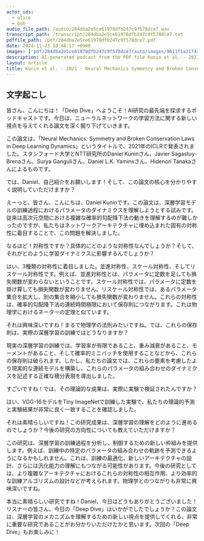 ```yaml
---
actor_ids:
  - alice
  - bob
audio_file_path: /audio/284dba2e5ce61978dfb247c9f578dce7.wav
transcript_path: /transcript/284dba2e5ce61978dfb247c9f578dce7.txt
pdffile_path: /pdf/284dba2e5ce61978dfb247c9f578dce7.pdf
date: 2024-11-23 18:48:17 +0900
images: ['pdf/284dba2e5ce61978dfb247c9f578dce7/auto/images/9611f1a31744ef185d17a5efc657d30aa03cd6ac5e43e830fb72b6d26fd21f87.jpg', 'pdf/284dba2e5ce61978dfb247c9f578dce7/auto/images/b5792ebd41e3a09fb52a5c30e3728db8ee02a0452a3da246702703d8110bd0d0.jpg', 'pdf/284dba2e5ce61978dfb247c9f578dce7/auto/images/1db3c82228ccdc3dd434c8b7549b55fddb41f0334fab520a3a900ffb73e7b0ea.jpg', 'pdf/284dba2e5ce61978dfb247c9f578dce7/auto/images/1aa0c83930f5b11a08abd9f4ef2bba3bbf711d71d767327b1da25c8722ff5e9e.jpg', 'pdf/284dba2e5ce61978dfb247c9f578dce7/auto/images/25a650adcbe508c317420780f53c105276de8823aa2fad1a21ab9c94da8b354d.jpg', 'pdf/284dba2e5ce61978dfb247c9f578dce7/auto/images/56b7b6aca494289519247d9d86d8abf7e23048a225b222387f69d3f8e5fde8a3.jpg', 'pdf/284dba2e5ce61978dfb247c9f578dce7/auto/images/340f7a7c9289ed65cd3fb6c1f735dae28695e5815543fbd4cbf7954cb1ad67bb.jpg', 'pdf/284dba2e5ce61978dfb247c9f578dce7/auto/images/87b0eaca0e352fe0c3eab39a0b07189be88ab19cabb0312a83094b645c59a933.jpg', 'pdf/284dba2e5ce61978dfb247c9f578dce7/auto/images/cd487794b6a155595d774dd8e5e2f0cb05a52b492706ee17021654f5a33b39b7.jpg', 'pdf/284dba2e5ce61978dfb247c9f578dce7/auto/images/1b8a07ea2e06702d8f4bf301110ed7ee17edd815df4cab59e39ece2330ffba32.jpg', 'pdf/284dba2e5ce61978dfb247c9f578dce7/auto/images/799b95e6aa7b43e575c17b1ec989deb51c72d12323bca9b24e2da7deead4014a.jpg', 'pdf/284dba2e5ce61978dfb247c9f578dce7/auto/images/345fad475b69c833aaa12ffcb24c09500e758159a32f1f1e676920383757f5a9.jpg', 'pdf/284dba2e5ce61978dfb247c9f578dce7/auto/images/33e3f567f7bb1b2a0167caec48555fcd2a4a0d09b9ef8569aad3f4b4b4ec0217.jpg', 'pdf/284dba2e5ce61978dfb247c9f578dce7/auto/images/bd370e060929565fbea71effaf60c1fa4f69535a0678d252326a5a5527da3f11.jpg', 'pdf/284dba2e5ce61978dfb247c9f578dce7/auto/images/7f820aff3d61311304dfdbbccfd810e460dd8dbf5f319c3a4958acd7df626d9b.jpg', 'pdf/284dba2e5ce61978dfb247c9f578dce7/auto/images/2a35d3cfbf02820ea917dfe0d3223136046e05e0722a5b184481679e8200adb6.jpg', 'pdf/284dba2e5ce61978dfb247c9f578dce7/auto/images/c6776c85cc8b307264c28ccb21fedce872f9b1c1ee63296ac48c4e33a5344cd7.jpg', 'pdf/284dba2e5ce61978dfb247c9f578dce7/auto/images/3a5e6ab2ba2d6f437bd115fb1890a279a4b59f84b357a96179fb6b697fefcf6e.jpg', 'pdf/284dba2e5ce61978dfb247c9f578dce7/auto/images/221c57fa903016b4e1e24530745ca8a9b49b21080056846d0821282222c73fec.jpg', 'pdf/284dba2e5ce61978dfb247c9f578dce7/auto/images/cd3ee4481ec4fc2af81375ec67e523a2eb855515f0a468be9aec7292bd7a03ce.jpg', 'pdf/284dba2e5ce61978dfb247c9f578dce7/auto/images/923947c7359ba88d4d65b1dc281272fed496a9776ce6c3f4a12b79eddd9d0259.jpg', 'pdf/284dba2e5ce61978dfb247c9f578dce7/auto/images/15e96b5fd49c9a768069c017262eead3ffe536c4d4098921538fd4e1bded589d.jpg']
description: AI-generated podcast from the PDF file Kunin et al. - 2021 - Neural Mechanics Symmetry and Broken Conservation_JP
layout: article
title: Kunin et al. - 2021 - Neural Mechanics Symmetry and Broken Conservation_JP
---
```


## 文字起こし
皆さん、こんにちは！「Deep Dive」へようこそ！AI研究の最先端を探求するポッドキャストです。今日は、ニューラルネットワークの学習方法に関する新しい視点を与えてくれる論文を深く掘り下げていきます。

この論文は、「Neural Mechanics: Symmetry and Broken Conservation Laws in Deep Learning Dynamics」というタイトルで、2021年のICLRで発表されました。スタンフォード大学とNTT研究所のDaniel Kuninさん、Javier Sagastuy-Brenaさん、Surya Ganguliさん、Daniel L.K. Yaminsさん、Hidenori Tanakaさんによるものです。

では、Daniel、自己紹介をお願いします！そして、この論文の核心を分かりやすく説明していただけますか？

えーっと、皆さん、こんにちは、Daniel Kuninです。この論文は、深層学習モデルの訓練過程におけるパラメータのダイナミクスを理解しようとする試みです。従来は高次元空間における複雑な確率的勾配降下法の動きを理解するのが難しかったのですが、私たちはネットワークアーキテクチャに埋め込まれた固有の対称性に着目することで、この問題を解決しました。

なるほど！対称性ですか？具体的にどのような対称性なんでしょうか？そして、それがどのように学習ダイナミクスに影響するんでしょうか？

はい、3種類の対称性に着目しました。並進対称性、スケール対称性、そしてリスケール対称性です。例えば、並進対称性とは、パラメータに定数を足しても損失関数が変わらないということです。スケール対称性では、パラメータに定数を掛け算しても損失関数が変わりません。リスケール対称性では、あるパラメータ集合を拡大し、別の集合を縮小しても損失関数が変わりません。これらの対称性は、確率的勾配降下法の連続時間極限において保存則につながります。これは物理学におけるネーターの定理と似ています。

それは興味深いですね！まるで物理学の法則みたいですね。では、これらの保存則は、実際の深層学習の訓練ではどうなりますか？

現実の深層学習の訓練では、学習率が有限であること、重み減衰があること、モーメントがあること、そして確率的ミニバッチを使用することなどから、これらの保存則は破られます。しかし、私たちの論文では、これらの要素を考慮したより現実的な連続モデルを構築し、これらのパラメータの組み合わせのダイナミクスを記述する正確な積分表現を導出しました。

すごいですね！では、その理論的な成果は、実際に実験で検証されたんですか？

はい、VGG-16モデルをTiny ImageNetで訓練した実験で、私たちの理論的予測と実験結果が非常に良く一致することを確認しました。

それは素晴らしいですね！この研究成果は、深層学習の理解をどのように進めるのでしょうか？今後の研究の方向性についても教えていただけますか？

この研究は、深層学習の訓練過程を分析し、制御するための新しい枠組みを提供します。例えば、訓練中の特定のパラメータの組み合わせの軌跡を予測できるようになるかもしれません。これは、訓練の最適化、新しいアーキテクチャの設計、さらには汎化能力の理解にもつながる可能性があります。今後の研究としては、より複雑なアーキテクチャにおけるこれらの対称性の相互作用、より効率的な訓練アルゴリズムの設計などが考えられます。物理学とのつながりも非常に興味深いですね。

本当に素晴らしい研究ですね！Daniel、今日はどうもありがとうございました！リスナーの皆さん、今日の「Deep Dive」はいかがでしたでしょうか？この論文は、深層学習のメカニズムを理解するための新しい視点を提供してくれる、非常に重要な研究であることがお分かりいただけたかと思います。次回の「Deep Dive」もお楽しみに！


